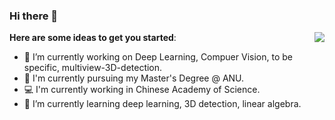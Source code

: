 ### Hi there 👋
<img align="right" src="https://github-readme-stats.vercel.app/api?username=ZichengDuan&show_icons=true&icon_color=CE1D2D&text_color=718096&bg_color=ffffff&hide_title=true" />

**Here are some ideas to get you started**:

- 🔭 I’m currently working on Deep Learning, Compuer Vision, to be specific, multiview-3D-detection.  
- 📖 I'm currently pursuing my Master's Degree @ ANU.  
- 💻 I'm currently working in Chinese Academy of Science.  
- 🌱 I’m currently learning deep learning, 3D detection, linear algebra.  


